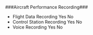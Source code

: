 ###Aircraft Performance Recording###

* Flight Data Recording	 Yes   No
* Control Station Recording	 Yes   No
* Voice Recording	 Yes   No